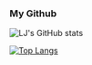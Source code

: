 ### My Github

![LJ's GitHub stats](https://github-readme-stats.vercel.app/api?username=leashjay&show_icons=true&theme=tokyonight)


[![Top Langs](https://github-readme-stats.vercel.app/api/top-langs/?username=leashjay)](https://github.com/leashjay/github-readme-stats?theme=tokyonight)
